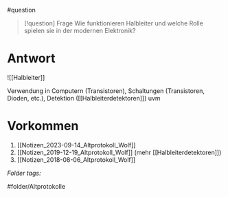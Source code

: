 
#question 

> [!question] Frage
> Wie funktionieren Halbleiter und welche Rolle spielen sie in der modernen Elektronik?
> 

# Antwort
![[Halbleiter]]

Verwendung in Computern (Transistoren), Schaltungen (Transistoren, Dioden, etc.), Detektion ([[Halbleiterdetektoren]]) uvm

# Vorkommen
1. [[Notizen_2023-09-14_Altprotokoll_Wolf]]
2. [[Notizen_2019-12-19_Altprotokoll_Wolf]] (mehr [[Halbleiterdetektoren]])
3. [[Notizen_2018-08-06_Altprotokoll_Wolf]]


 *Folder tags:*

#folder/Altprotokolle